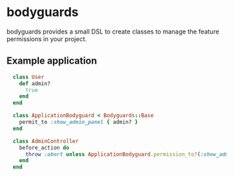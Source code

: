 bodyguards
==========

bodyguards provides a small DSL to create classes to manage the feature permissions in your project.

Example application
-------------------

```ruby
  class User
    def admin?
      true
    end
  end

  class ApplicationBodyguard < Bodyguards::Base
    permit_to :show_admin_panel { admin? }
  end

  class AdminController
    before_action do
      throw :abort unless ApplicationBodyguard.permission_to?(:show_admin_panel, current_user)
    end
  end
```
